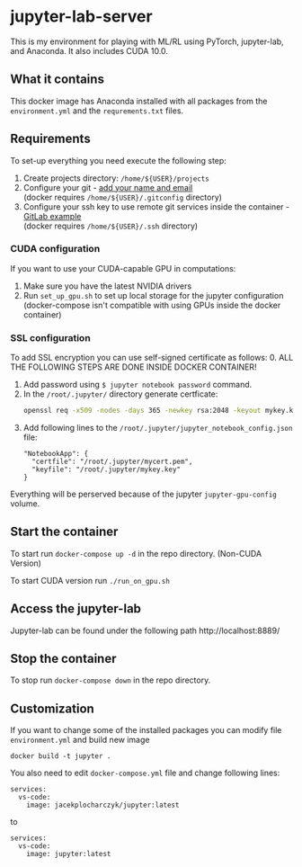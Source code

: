 # jupyter-lab-server
This is my environment for playing with ML/RL using PyTorch, jupyter-lab, and Anaconda.
It also includes CUDA 10.0.

## What it contains
This docker image has Anaconda installed with all packages from the `environment.yml` 
and the `requrements.txt` files. 

## Requirements
To set-up everything you need execute the following step:  
1. Create projects directory: `/home/${USER}/projects`
1. Configure your git - [add your name and email](https://git-scm.com/book/en/v2/Getting-Started-First-Time-Git-Setup)  
   (docker requires `/home/${USER}/.gitconfig` directory)
1. Configure your ssh key to use remote git services inside the container - [GitLab example](https://docs.gitlab.com/ee/ssh/)  
   (docker requires `/home/${USER}/.ssh` directory)

### CUDA configuration
If you want to use your CUDA-capable GPU in computations:
1. Make sure you have the latest NVIDIA drivers
2. Run `set_up_gpu.sh` to set up local storage for the jupyter configuration  
   (docker-compose isn't compatible with using GPUs inside the docker container)


### SSL configuration
To add SSL encryption you can use self-signed certificate as follows:
0. ALL THE FOLLOWING STEPS ARE DONE INSIDE DOCKER CONTAINER!
1. Add password using `$ jupyter notebook password` command.
2. In the `/root/.jupyter/` directory generate certficate:
   ```bash
   openssl req -x509 -nodes -days 365 -newkey rsa:2048 -keyout mykey.key -out mycert.pem
   ```
3. Add following lines to the `/root/.jupyter/jupyter_notebook_config.json` file:
   ```
   "NotebookApp": {
     "certfile": "/root/.jupyter/mycert.pem",
     "keyfile": "/root/.jupyter/mykey.key"
   }
   ```

Everything will be perserved because of the jupyter `jupyter-gpu-config` volume.

## Start the container
To start run `docker-compose up -d` in the repo directory. (Non-CUDA Version)  

To start CUDA version run `./run_on_gpu.sh`

## Access the jupyter-lab
Jupyter-lab can be found under the following path http://localhost:8889/

## Stop the container
To stop run `docker-compose down` in the repo directory.

## Customization
If you want to change some of the installed packages you can modify file `environment.yml` and build new image  
```
docker build -t jupyter .
```

You also need to edit `docker-compose.yml` file and change following lines:
```
services:
  vs-code:
    image: jacekplocharczyk/jupyter:latest
```
to
```
services:
  vs-code:
    image: jupyter:latest
```
